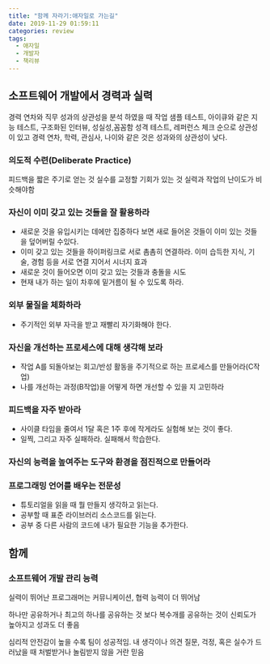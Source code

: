 ```yaml
---
title: "함께 자라기:애자일로 가는길"
date: 2019-11-29 01:59:11
categories: review
tags:
  - 애자일
  - 개발자
  - 책리뷰
---
```


## 소프트웨어 개발에서 경력과 실력
경력 연차와 직무 성과의 상관성을 분석 하였을 때 작업 샘플 테스트, 아이큐와 같은 지능 테스트, 구조화된 인터뷰, 성실성,꼼꼼함 성격 테스트, 레퍼런스 체크 순으로 상관성이 있고 경력 연차, 학력, 관심사, 나이와 같은 것은 성과와의 상관성이 낮다.

### 의도적 수련(Deliberate Practice)
피드백을 짧은 주기로 얻는 것
실수를 교정할 기회가 있는 것
실력과 작업의 난이도가 비슷해야함

### 자신이 이미 갖고 있는 것들을 잘 활용하라
- 새로운 것을 유입시키는 데에만 집중하다 보면 새로 들어온 것들이 이미 있는 것들을 덮어버릴 수있다.
- 이미 갖고 있는 것들을 하이퍼링크로 서로 촘촘히 연결하라. 이미 습득한 지식, 기술, 경험 등을 서로 연결 지어서 시너지 효과
- 새로운 것이 들어오면 이미 갖고 있는 것들과 충돌을 시도
- 현재 내가 하는 일이 차후에 밑거름이 될 수 있도록 하라.

### 외부 물질을 체화하라
- 주기적인 외부 자극을 받고 재빨리 자기화해야 한다. 

### 자신을 개선하는 프로세스에 대해 생각해 보라
- 작업 A를 되돌아보는 회고/반성 활동을 주기적으로 하는 프로세스를 만들어라(C작업)
- 나를 개선하는 과정(B작업)을 어떻게 하면 개선할 수 있을 지 고민하라

### 피드백을 자주 받아라
- 사이클 타임을 줄여서 1달 혹은 1주 후에 작게라도 실험해 보는 것이 좋다.
- 일찍, 그리고 자주 실패하라. 실패해서 학습한다.

### 자신의 능력을 높여주는 도구와 환경을 점진적으로 만들어라

### 프로그래밍 언어를 배우는 전문성
* 튜토리얼을 읽을 때 뭘 만들지 생각하고 읽는다.
* 공부할 때 표준 라이브러리 소스코드를 읽는다.
* 공부 중 다른 사람의 코드에 내가 필요한 기능을 추가한다. 


## 함께

### 소프트웨어 개발 관리 능력
실력이 뛰어난 프로그래머는 커뮤니케이션, 협력 능력이 더 뛰어남

하나만 공유하거나 최고의 하나를 공유하는 것 보다 복수개를 공유하는 것이 신뢰도가 높아지고 성과도 더 좋음

심리적 안전감이 높을 수록 팀이 성공적임. 내 생각이나 의견 질문, 걱정, 혹은 실수가 드러났을 때 처벌받거나 놀림받지 않을 거란 믿음
